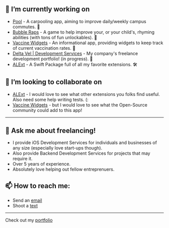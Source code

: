<!-- ### Hi there 👋 -->

<!-- GitHub Streak (Also Included: Total Contributions + Longest Streak) -->
<!-- [![GitHub Streak](https://github-readme-streak-stats.herokuapp.com/?user=alexander480)](https://git.io/streak-stats) -->

<!-- Visitor Count -->
<!-- ![visitors](https://visitor-badge.glitch.me/badge?page_id=page.id) -->

<!-- GitHub Stats Overview -->
<!-- ![Alexander's GitHub Stats](https://github-readme-stats.vercel.app/api?username=alexander480&theme=graywhite&show_icons=true) -->

<!-- Top Languages -->
<!-- [![Top Languages](https://github-readme-stats.vercel.app/api/top-langs/?username=alexander480&layout=compact&langs_count=8)](https://github.com/anuraghazra/github-readme-stats) -->

<!--
**alexander480/alexander480** is a ✨ _special_ ✨ repository because its `README.md` (this file) appears on your GitHub profile.

Here are some ideas to get you started:

- 🔭 I’m currently working on ...
- 🌱 I’m currently learning ...
- 👯 I’m looking to collaborate on ...
- 🤔 I’m looking for help with ...
- 💬 Ask me about ...
- 📫 How to reach me: ...
- 😄 Pronouns: ...
- ⚡ Fun fact: ...
-->
<!-- ### My Current Projects -->
## 🔭 I’m currently working on
- [Pool](https://poolcarpool.com) - A carpooling app, aiming to improve daily/weekly campus commutes. 🚖
- [Bubble Raps](https://apps.apple.com/us/app/bubble-raps/id1495742891) - A game to help improve your, or your child's, rhyming abilities (with tons of fun unlockables). 🎤
- [Vaccine Widgets](https://github.com/alexander480/Vaccine-Widgets) - An informational app, providing widgets to keep track of current vaccination rates. 💉
- [Delta Vel | Development Services](https://github.com/alexander480/Delta-Vel) - My company's freelance development portfolio! (in progress). 💼
- [ALExt](https://github.com/alexander480/ALExt) - A Swift Package full of all my favorite extensions. 🛠

<!-- ### Looking To Collaborate On -->
## 👯 I’m looking to collaborate on
- [ALExt](https://github.com/alexander480/ALExt) - I would love to see what other extensions you folks find useful. Also need some help writing tests. (:
- [Vaccine Widgets](https://github.com/alexander480/Vaccine-Widgets) - but I would love to see what the Open-Source community could add to this app!


<!--
## 🌱 I’m currently learning
- GitHub Actions: Learning how to set up automatic Xcode builds.
- SwiftLint: Learning how to set up a custom style sheet.
- SwiftUI: Just generally expanding my knowledge and experience with this framework.


## 🤔 I’m looking for help with
- GitHub Actions for iOS Developers.
- Writing quality tests for complex API calls, especially for matching systems (that require two POSTs).
- Finding useful Xcode extensions.
- Figuring out what should be tested in iOS Apps.


## ⚡ When i'm not coding, i'm probably...
- Noodlin' around on the guitar.
- Obsessing over 90's Hip-Hop/R&B.
- Playing car soccer (a shame, i know).

-->

---
 
## 💬 Ask me about freelancing!
- I provide iOS Development Services for individuals and businesses of any size (especially love start-ups though).
- Also provide Backend Development Services for projects that may require it.
- Over 5 years of experience.
- Absolutely love helping out fellow entreprenuers.

## 📫 How to reach me:
- Send an [email](mailto:alexanderlester@deltavel.com?subject=Email+From+Github) <!-- : alexanderlester@deltavel.com -->
- Shoot a [text](sms:+13138181688) <!-- : [(313) 818-1688](sms:+13138181688) -->

---

Check out my [portfolio](https://alexanderlester.deltavel.com)

<!-- [alexanderlester@deltavel.com](mailto:alexanderlester@deltavel.com?subject=Email+From+Github) -->
<!-- [(313) 818-1688](sms:+13138181688) -->
